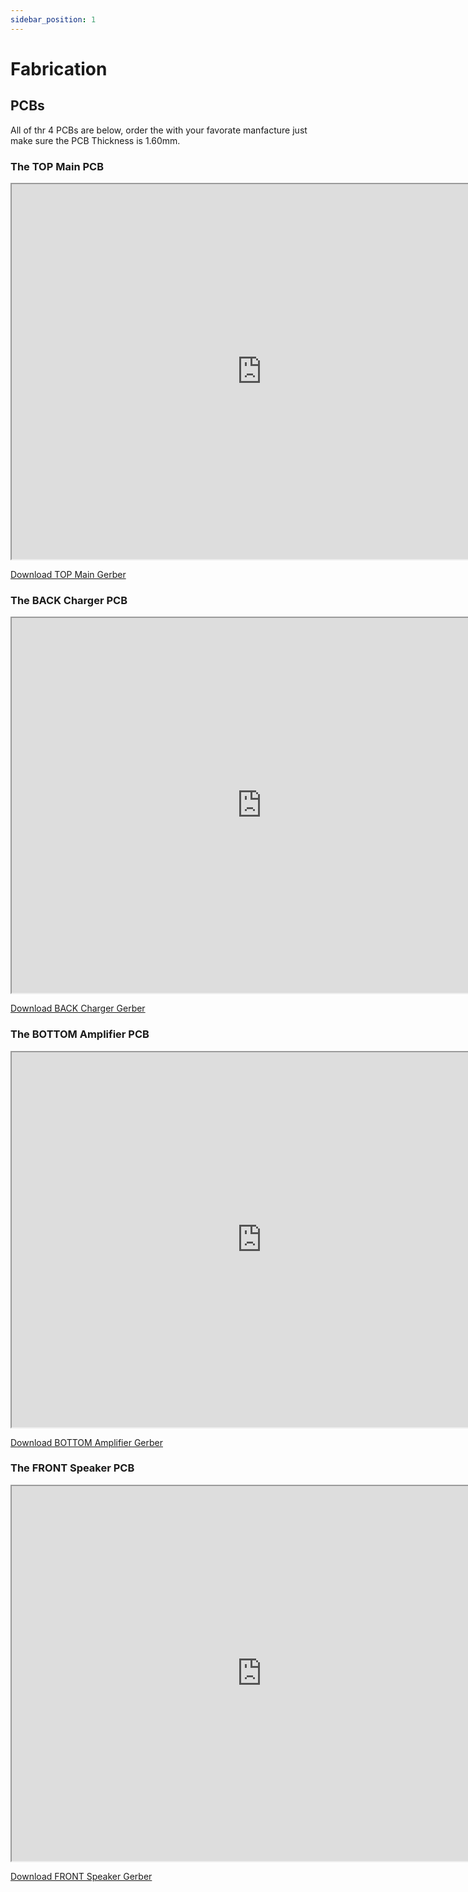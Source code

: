 ```yaml
---
sidebar_position: 1
---
```


# Fabrication

## PCBs
All of thr 4 PCBs are below, order the with your favorate manfacture just make sure the PCB Thickness is 1.60mm.

### The TOP Main PCB
<iframe src="https://sketchfab.com/models/11a4aff668ac404ba3f1ed056cde8cf3/embed" width="800" height="600" allowfullscreen></iframe>

[Download TOP Main Gerber](https://github.com/Mala2/Moudio/blob/main/Hardware/TOP/TOP_Main_%20Gerber.zip)

### The BACK Charger PCB
<iframe src="https://sketchfab.com/models/a073b93060764c2ab2be6dc7dd0a6baa/embed" width="800" height="600" allowfullscreen></iframe>

[Download BACK Charger Gerber](https://github.com/Mala2/Moudio/blob/main/Hardware/BACK/BACK_Charger_%20Gerber.zip)

### The BOTTOM Amplifier PCB
<iframe src="https://sketchfab.com/models/7948dff5bf09425c93f4e52c134e677c/embed" width="800" height="600" allowfullscreen></iframe>

[Download BOTTOM Amplifier Gerber](https://github.com/Mala2/Moudio/blob/main/Hardware/BOTTOM/BOTTOM_Amplifier_%20Gerber.zip)

### The FRONT Speaker PCB
<iframe src="https://sketchfab.com/models/316ee6a30a0041f39c61189b0f905713/embed" width="800" height="600" allowfullscreen></iframe>

[Download FRONT Speaker Gerber](hthttps://github.com/Mala2/Moudio/blob/main/Hardware/FRONT/FRONT_Speaker_%20Gerber.zip)